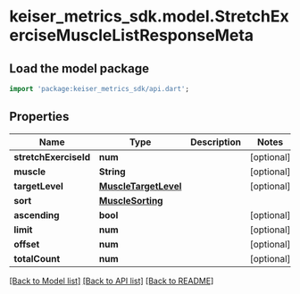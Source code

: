 # keiser_metrics_sdk.model.StretchExerciseMuscleListResponseMeta

## Load the model package
```dart
import 'package:keiser_metrics_sdk/api.dart';
```

## Properties
Name | Type | Description | Notes
------------ | ------------- | ------------- | -------------
**stretchExerciseId** | **num** |  | [optional] 
**muscle** | **String** |  | [optional] 
**targetLevel** | [**MuscleTargetLevel**](MuscleTargetLevel.md) |  | [optional] 
**sort** | [**MuscleSorting**](MuscleSorting.md) |  | 
**ascending** | **bool** |  | [optional] 
**limit** | **num** |  | [optional] 
**offset** | **num** |  | [optional] 
**totalCount** | **num** |  | [optional] 

[[Back to Model list]](../README.md#documentation-for-models) [[Back to API list]](../README.md#documentation-for-api-endpoints) [[Back to README]](../README.md)


